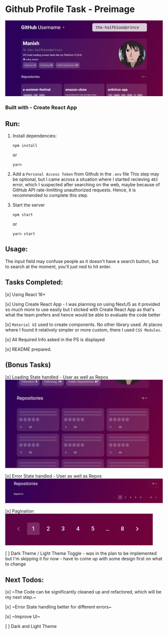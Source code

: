 # Github Profile Task - Preimage

![](./public/ss.jpg)

### Built with - Create React App

## Run:
1. Install dependencies:
    ```
    npm install
    ```
    or
    ```
    yarn
    ```



2. Add a `Personal Access Token` from Github in the `.env` file
    This step may be optional, but I came across a situation where I started recieving `403` error, which I suspected after searching on the web, maybe because of GitHub API rate-limitting unauthorized requests. Hence, it is recommended to complete this step.



3. Start the server
    ```
    npm start
    ```
    or 
    ```
    yarn start
    ```

## Usage:
The input field may confuse people as it doesn't have a search button, but to search at the moment, you'll just ned to hit enter.

## Tasks Completed:
[x] Using React 16+


[x] Using Create React App - I was planning on using NextJS as it provided so much more to use easily but I sticked with Create React App as that's what the team prefers and hence would be able to evaluate the code better


[x] `Material UI` used to create components. No other library used. At places where I found it relatively simpler or more custom, there I used `CSS Modules`.


[x] All Required Info asked in the PS is displayed


[x] README prepared.

## (Bonus Tasks)
[x] Loading State handled - User as well as Repos
![](./public/ss2.jpg)

[x] Error State handled - User as well as Repos
![](./public/ss3.jpg)


[x] Pagination
![](./public/ss4.jpg)

[ ] Dark Theme / Light Theme Toggle - was in the plan to be implemented but I'm skipping it for now - have to come up with some design first on what to change

## Next Todos:
[x] ~The Code can be significantly cleaned up and refactored, which will be my next step.~


[x] ~Error State handling better for different errors~


[x] ~Improve UI~


[ ] Dark and Light Theme